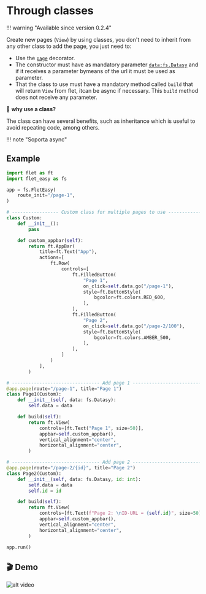 # Through classes

!!! warning "Available since version 0.2.4"

Create new pages (`View`) by using classes, you don't need to inherit from any other class to add the page, you just need to:

* Use the [`page`](/0.2.0/how-to-use/#decorator-page) decorator.
* The constructor must have as mandatory parameter [`data:fs.Datasy`](/0.2.0/how-to-use/#datasy-data) and if it receives a parameter bymeans of the url it must be used as parameter.
* That the class to use must have a mandatory method called `build` that will return `View` from flet, itcan be async if necessary. This `build` method does not receive any parameter.

🤔 **why use a class?**

The class can have several benefits, such as inheritance which is useful to avoid repeating code, among others.

!!! note "Soporta async"

## **Example**

```python title="main.py" hl_lines="4-6 9 39-41 44 53-55 59 67"
import flet as ft
import flet_easy as fs

app = fs.FletEasy(
    route_init="/page-1",
)

# ----------------- Custom class for multiple pages to use --------------------
class Custom:
    def __init__():
        pass

    def custom_appbar(self):
        return ft.AppBar(
            title=ft.Text("App"),
            actions=[
                ft.Row(
                    controls=[
                        ft.FilledButton(
                            "Page 1",
                            on_click=self.data.go("/page-1"),
                            style=ft.ButtonStyle(
                                bgcolor=ft.colors.RED_600,
                            ),
                        ),
                        ft.FilledButton(
                            "Page 2",
                            on_click=self.data.go("/page-2/100"),
                            style=ft.ButtonStyle(
                                bgcolor=ft.colors.AMBER_500,
                            ),
                        ),
                    ]
                )
            ],
        )

# -------------------------------- Add page 1 --------------------------------
@app.page(route="/page-1", title="Page 1")
class Page1(Custom):
    def __init__(self, data: fs.Datasy):
        self.data = data

    def build(self):
        return ft.View(
            controls=[ft.Text("Page 1", size=50)],
            appbar=self.custom_appbar(),
            vertical_alignment="center",
            horizontal_alignment="center",
        )

# -------------------------------- Add page 2 --------------------------------
@app.page(route="/page-2/{id}", title="Page 2")
class Page2(Custom):
    def __init__(self, data: fs.Datasy, id: int):
        self.data = data
        self.id = id

    def build(self):
        return ft.View(
            controls=[ft.Text(f"Page 2: \nID-URL = {self.id}", size=50)],
            appbar=self.custom_appbar(),
            vertical_alignment="center",
            horizontal_alignment="center",
        )

app.run()
```

## 🎬 **Demo**

![alt video](../assets/gifs/Use-class-new-page.gif "Use Class new Page")
